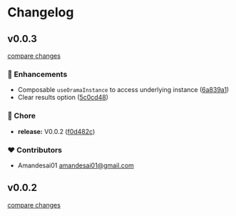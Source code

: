 # Changelog


## v0.0.3

[compare changes](https://github.com/amandesai01/nuxt-orama/compare/v0.0.2...v0.0.3)

### 🚀 Enhancements

- Composable `useOramaInstance` to access underlying instance ([6a839a1](https://github.com/amandesai01/nuxt-orama/commit/6a839a1))
- Clear results option ([5c0cd48](https://github.com/amandesai01/nuxt-orama/commit/5c0cd48))

### 🏡 Chore

- **release:** V0.0.2 ([f0d482c](https://github.com/amandesai01/nuxt-orama/commit/f0d482c))

### ❤️ Contributors

- Amandesai01 <amandesai01@gmail.com>

## v0.0.2

[compare changes](https://github.com/amandesai01/nuxt-orama/compare/v0.0.1...v0.0.2)

